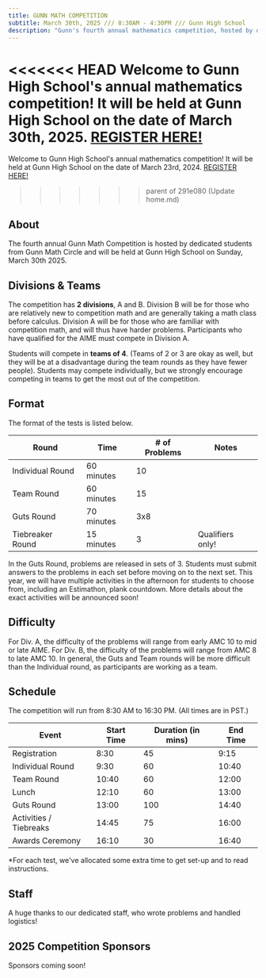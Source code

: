 ```yaml
---
title: GUNN MATH COMPETITION
subtitle: March 30th, 2025 /// 8:30AM - 4:30PM /// Gunn High School
description: "Gunn's fourth annual mathematics competition, hosted by dedicated high school students."
---
```


<<<<<<< HEAD
Welcome to Gunn High School's annual mathematics competition! It will be held at Gunn High School on the date of **March 30th, 2025**. [REGISTER HERE!](https://bit.ly/GMComp2025)
=======
Welcome to Gunn High School's annual mathematics competition! It will be held at Gunn High School on the date of March 23rd, 2024. [REGISTER HERE!]( https://bit.ly/GMC24)
>>>>>>> parent of 291e080 (Update home.md)

## About

The fourth annual Gunn Math Competition is hosted by dedicated students from Gunn Math Circle and will be held at Gunn High School on Sunday, March 30th 2025.

## Divisions & Teams
The competition has **2 divisions**, A and B. Division B will be for those who are relatively new to competition math and are generally taking a math class before calculus. Division A will be for those who are familiar with competition math, and will thus have harder problems. Participants who have qualified for the AIME must compete in Division A. 

Students will compete in **teams of 4**. (Teams of 2 or 3 are okay as well, but they will be at a disadvantage during the team rounds as they have fewer people). Students may compete individually, but we strongly encourage competing in teams to get the most out of the competition.

## Format

The format of the tests is listed below.

| Round | Time | # of Problems | Notes |
| --- | --- | --- | --- | 
| Individual Round | 60 minutes | 10  |
| Team Round | 60 minutes | 15  |
| Guts Round | 70 minutes | 3x8 |
| Tiebreaker Round | 15 minutes | 3 | Qualifiers only! |

In the Guts Round, problems are released in sets of 3. Students must submit answers to the problems in each set before moving on to the next set. This year, we will have multiple activities in the afternoon for students to choose from, including an Estimathon, plank countdown. More details about the exact activities will be announced soon!

## Difficulty

For Div. A, the difficulty of the problems will range from early AMC 10 to mid or late AIME. For Div. B, the difficulty of the problems will range from AMC 8 to late AMC 10. In general, the Guts and Team rounds will be more difficult than the Individual round, as participants are working as a team.

## Schedule

The competition will run from 8:30 AM to 16:30 PM. (All times are in PST.)

| Event | Start Time | Duration (in mins) | End Time |
| --- | --- | --- | --- |
| Registration | 8:30 | 45 | 9:15 |
| Individual Round | 9:30 | 60 | 10:40 |
| Team Round | 10:40 | 60 | 12:00 |
| Lunch | 12:10 | 60 | 13:00 |
| Guts Round | 13:00 | 100 | 14:40 |
| Activities / Tiebreaks | 14:45 | 75 | 16:00 |
| Awards Ceremony | 16:10 | 30 | 16:40 |

*For each test, we've allocated some extra time to get set-up and to read instructions.

## Staff

A huge thanks to our dedicated staff, who wrote problems and handled logistics!

## 2025 Competition Sponsors

Sponsors coming soon!

